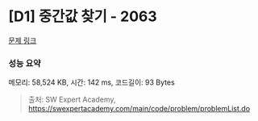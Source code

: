 # [D1] 중간값 찾기 - 2063 

[문제 링크](https://swexpertacademy.com/main/code/problem/problemDetail.do?contestProbId=AV5QPsXKA2UDFAUq) 

### 성능 요약

메모리: 58,524 KB, 시간: 142 ms, 코드길이: 93 Bytes



> 출처: SW Expert Academy, https://swexpertacademy.com/main/code/problem/problemList.do
